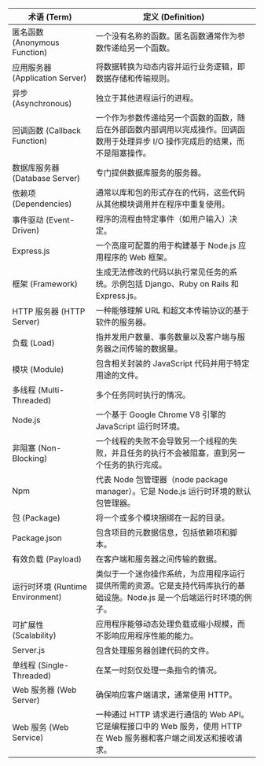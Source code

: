 | 术语 (Term)             | 定义 (Definition)                                                                                                                                                 |
|------------------------|-------------------------------------------------------------------------------------------------------------------------------------------------------------------|
| 匿名函数 (Anonymous Function)       | 一个没有名称的函数。匿名函数通常作为参数传递给另一个函数。                                                                                                               |
| 应用服务器 (Application Server)    | 将数据转换为动态内容并运行业务逻辑，即数据存储和传输规则。                                                                                                               |
| 异步 (Asynchronous)               | 独立于其他进程运行的进程。                                                                                                                                            |
| 回调函数 (Callback Function)       | 一个作为参数传递给另一个函数的函数，随后在外部函数内部调用以完成操作。回调函数用于处理异步 I/O 操作完成后的结果，而不是阻塞操作。                                            |
| 数据库服务器 (Database Server)      | 专门提供数据库服务的服务器。                                                                                                                                            |
| 依赖项 (Dependencies)             | 通常以库和包的形式存在的代码，这些代码从其他模块调用并在程序中重复使用。                                                                                                    |
| 事件驱动 (Event-Driven)           | 程序的流程由特定事件（如用户输入）决定。                                                                                                                                   |
| Express.js                        | 一个高度可配置的用于构建基于 Node.js 应用程序的 Web 框架。                                                                                                               |
| 框架 (Framework)                  | 生成无法修改的代码以执行常见任务的系统。示例包括 Django、Ruby on Rails 和 Express.js。                                                                                    |
| HTTP 服务器 (HTTP Server)           | 一种能够理解 URL 和超文本传输协议的基于软件的服务器。                                                                                                                      |
| 负载 (Load)                       | 指并发用户数量、事务数量以及客户端与服务器之间传输的数据量。                                                                                                                |
| 模块 (Module)                     | 包含相关封装的 JavaScript 代码并用于特定用途的文件。                                                                                                                       |
| 多线程 (Multi-Threaded)           | 多个任务同时执行的情况。                                                                                                                                                 |
| Node.js                           | 一个基于 Google Chrome V8 引擎的 JavaScript 运行时环境。                                                                                                                  |
| 非阻塞 (Non-Blocking)              | 一个线程的失败不会导致另一个线程的失败，并且任务的执行不会被阻塞，直到另一个任务的执行完成。                                                                                  |
| Npm                               | 代表 Node 包管理器（node package manager）。它是 Node.js 运行时环境的默认包管理器。                                                                                        |
| 包 (Package)                      | 将一个或多个模块捆绑在一起的目录。                                                                                                                                      |
| Package.json                      | 包含项目的元数据信息，包括依赖项和脚本。                                                                                                                                    |
| 有效负载 (Payload)                 | 在客户端和服务器之间传输的数据。                                                                                                                                          |
| 运行时环境 (Runtime Environment)     | 类似于一个迷你操作系统，为应用程序运行提供所需的资源。它是支持代码库执行的基础设施。Node.js 是一个后端运行时环境的例子。                                                     |
| 可扩展性 (Scalability)             | 应用程序能够动态处理负载或缩小规模，而不影响应用程序性能的能力。                                                                                                            |
| Server.js                         | 包含处理服务器创建代码的文件。                                                                                                                                              |
| 单线程 (Single-Threaded)           | 在某一时刻仅处理一条指令的情况。                                                                                                                                            |
| Web 服务器 (Web Server)             | 确保响应客户端请求，通常使用 HTTP。                                                                                                                                         |
| Web 服务 (Web Service)              | 一种通过 HTTP 请求进行通信的 Web API。它是编程接口中的 Web 服务，使用 HTTP 在 Web 服务器和客户端之间发送和接收请求。                                                         |
